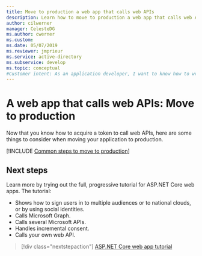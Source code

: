 ```yaml
---
title: Move to production a web app that calls web APIs
description: Learn how to move to production a web app that calls web APIs.
author: cilwerner
manager: CelesteDG
ms.author: cwerner
ms.custom: 
ms.date: 05/07/2019
ms.reviewer: jmprieur
ms.service: active-directory
ms.subservice: develop
ms.topic: conceptual
#Customer intent: As an application developer, I want to know how to write a web app that calls web APIs by using the Microsoft identity platform.
---
```


# A web app that calls web APIs: Move to production

Now that you know how to acquire a token to call web APIs, here are some things to consider when moving your application to production.

[!INCLUDE [Common steps to move to production](./includes/scenarios/scenarios-production.md)]

## Next steps

Learn more by trying out the full, progressive tutorial for ASP.NET Core web apps. The tutorial:

- Shows how to sign users in to multiple audiences or to national clouds, or by using social identities.
- Calls Microsoft Graph.
- Calls several Microsoft APIs.
- Handles incremental consent.
- Calls your own web API.

> [!div class="nextstepaction"]
> [ASP.NET Core web app tutorial](https://github.com/Azure-Samples/ms-identity-aspnetcore-webapp-tutorial#scope-of-this-tutorial)

<!--- Removing this diagram as it's already shown from the next step linked tutorial

![Tutorial overview](media/scenarios/aspnetcore-webapp-tutorial.svg)

--->
